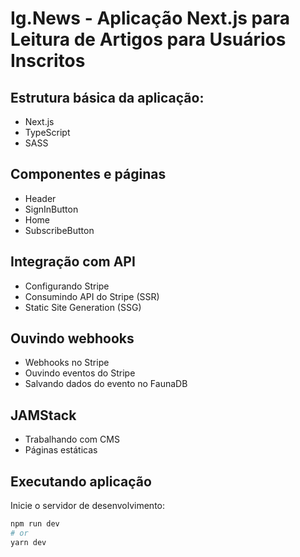 # Ig.News - Aplicação Next.js para Leitura de Artigos para Usuários Inscritos

## Estrutura básica da aplicação: 

- Next.js
- TypeScript
- SASS

## Componentes e páginas

- Header
- SignInButton
- Home
- SubscribeButton

## Integração com API

- Configurando Stripe
- Consumindo API do Stripe (SSR)
- Static Site Generation (SSG)

## Ouvindo webhooks

- Webhooks no Stripe
- Ouvindo eventos do Stripe
- Salvando dados do evento no FaunaDB

## JAMStack

- Trabalhando com CMS
- Páginas estáticas

## Executando aplicação

Inicie o servidor de desenvolvimento:

```bash
npm run dev
# or
yarn dev
```
